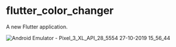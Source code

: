 # flutter_color_changer

A new Flutter application.

![Android Emulator - Pixel_3_XL_API_28_5554 27-10-2019 15_56_44](https://user-images.githubusercontent.com/43086706/67635821-a4121a00-f8f0-11e9-91c3-0f6aebc19b3e.gif)


